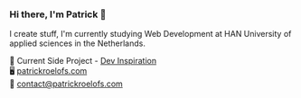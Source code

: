 ### Hi there, I'm Patrick 👋
I create stuff, I'm currently studying Web Development at HAN University of applied sciences in the Netherlands.


🚧 Current Side Project - [Dev Inspiration](https://github.com/Patrickroelofs/devInspiration) <br />
🖥️ [patrickroelofs.com](https://patrickroelofs.com) <br />
📧 [contact@patrickroelofs.com](mailto:contact@patrickroelofs.com)
